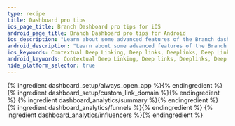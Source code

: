 ```yaml
---
type: recipe
title: Dashboard pro tips
ios_page_title: Branch Dashboard pro tips for iOS
android_page_title: Branch Dashboard pro tips for Android
ios_description: "Learn about some advanced features of the Branch dashboard: How to set up a custom link domain and identify your best users."
android_description: "Learn about some advanced features of the Branch dashboard: How to set up a custom link domain and identify your best users."
ios_keywords: Contextual Deep Linking, Deep links, Deeplinks, Deep Linking, Deeplinking, Deferred Deep Linking, Deferred Deeplinking, Google App Indexing, Google App Invites, Apple Universal Links, Apple Spotlight Search, Facebook App Links, AppLinks, Deepviews, Deep views, Dashboard, custom link domain, conversion funnel, funnels, influencers
android_keywords: Contextual Deep Linking, Deep links, Deeplinks, Deep Linking, Deeplinking, Deferred Deep Linking, Deferred Deeplinking, Google App Indexing, Google App Invites, Apple Universal Links, Apple Spotlight Search, Facebook App Links, AppLinks, Deepviews, Deep views, Dashboard, custom link domain, conversion funnel, funnels, influencers
hide_platform_selector: true
---
```


{% ingredient dashboard_setup/always_open_app %}{% endingredient %}
{% ingredient dashboard_setup/custom_link_domain %}{% endingredient %}
{% ingredient dashboard_analytics/summary %}{% endingredient %}
{% ingredient dashboard_analytics/funnels %}{% endingredient %}
{% ingredient dashboard_analytics/influencers %}{% endingredient %}

